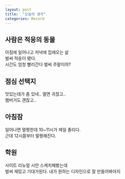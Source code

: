 ```yaml
---
layout: post
title:  "오늘의 생각"
categories: Record
---
```



## 사람은 적응의 동물

아침에 일어나고 저녁에 집에오는 삶  
벌써 적응이 됐다.   
시간도 엄청 빨리간다 벌써 주말이야?

## 점심 선택지

맛있는데가 좀 있네.. 멀면 귀찮고..  
햄버거도 괜찮고..

## 아침잠

일어나면 멀쩡한데 10~11시가 제일 졸리다.    
근데 12시쯤부터 멀쩡해진다.

## 학원

사이트 리뉴얼 시안 스케치해봤는데   
벌써 재밌고 기대가된다. 
내가 원하는 디자인으로 잘 만들어봐야지

